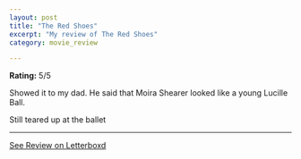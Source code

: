 ```yaml
---
layout: post
title: "The Red Shoes"
excerpt: "My review of The Red Shoes"
category: movie_review

---
```


**Rating:** 5/5

Showed it to my dad. He said that Moira Shearer looked like a young Lucille Ball.

Still teared up at the ballet

<hr>

[See Review on Letterboxd](https://boxd.it/5nTMpl)
